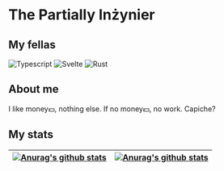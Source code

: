 # The Partially Inżynier

## My fellas

<img 
  alt="Typescript"
  src="https://img.shields.io/badge/TypeScript-3178C6.svg?style=for-the-badge&logo=TypeScript&logoColor=blue&color=21262d"
/>
<img
  alt="Svelte"
  src="https://img.shields.io/badge/svelte-21262d?style=for-the-badge&logo=svelte"
/>
<img
  alt="Rust"
  src="https://img.shields.io/badge/rostyslav-21262d?style=for-the-badge&logo=rust"
/>


## About me

I like money💵, nothing else. If no money💵, no work. Capiche?

## My stats

| <a href="https://github.com/anuraghazra/github-readme-stats"><img align="center" src="https://github-readme-stats.vercel.app/api?username=MarkSmersh&show_icons=true&theme=midnight-purple&hide_border=true&bg_color=21262d" alt="Anurag's github stats" /></a> | <a href="https://github.com/anuraghazra/github-readme-stats"><img align="center" src="https://github-readme-stats.vercel.app/api/top-langs/?username=MarkSmersh&langs_count=8&layout=compact&bg_color=21262d&hide_border=true&text_color=ffffff&title_color=8941de" alt="Anurag's github stats" /></a> |
| ------------- | ------------- |
